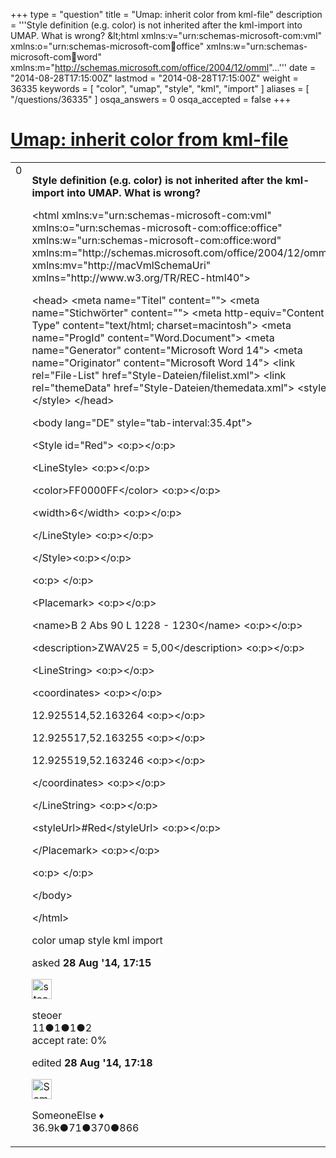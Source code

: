 +++
type = "question"
title = "Umap: inherit color from kml-file"
description = '''Style definition (e.g. color) is not inherited after the kml-import into UMAP.  What is wrong? &amp;lt;html xmlns:v=&quot;urn:schemas-microsoft-com:vml&quot; xmlns:o=&quot;urn:schemas-microsoft-com:office:office&quot; xmlns:w=&quot;urn:schemas-microsoft-com:office:word&quot; xmlns:m=&quot;http://schemas.microsoft.com/office/2004/12/omml&quot;...'''
date = "2014-08-28T17:15:00Z"
lastmod = "2014-08-28T17:15:00Z"
weight = 36335
keywords = [ "color", "umap", "style", "kml", "import" ]
aliases = [ "/questions/36335" ]
osqa_answers = 0
osqa_accepted = false
+++

<div class="headNormal">

# [Umap: inherit color from kml-file](/questions/36335/umap-inherit-color-from-kml-file)

</div>

<div id="main-body">

<div id="askform">

<table id="question-table" style="width:100%;">
<colgroup>
<col style="width: 50%" />
<col style="width: 50%" />
</colgroup>
<tbody>
<tr>
<td style="width: 30px; vertical-align: top"><div class="vote-buttons">
<span id="post-36335-upvote" class="ajax-command post-vote up" rel="nofollow" title="I like this post (click again to cancel)"> </span>
<div id="post-36335-score" class="post-score" title="current number of votes">
0
</div>
<span id="post-36335-downvote" class="ajax-command post-vote down" rel="nofollow" title="I dont like this post (click again to cancel)"> </span> <span id="favorite-mark" class="ajax-command favorite-mark" rel="nofollow" title="mark/unmark this question as favorite (click again to cancel)"> </span>
<div id="favorite-count" class="favorite-count">
&#10;</div>
</div></td>
<td><div id="item-right">
<div class="question-body">
<p><strong>Style definition (e.g. color) is not inherited after the kml-import into UMAP. What is wrong?</strong></p>
<p>&lt;html xmlns:v="urn:schemas-microsoft-com:vml" xmlns:o="urn:schemas-microsoft-com:office:office" xmlns:w="urn:schemas-microsoft-com:office:word" xmlns:m="http://schemas.microsoft.com/office/2004/12/omml" xmlns:mv="http://macVmlSchemaUri" xmlns="http://www.w3.org/TR/REC-html40"&gt;</p>
<p>&lt;head&gt; &lt;meta name="Titel" content=""&gt; &lt;meta name="Stichwörter" content=""&gt; &lt;meta http-equiv="Content-Type" content="text/html; charset=macintosh"&gt; &lt;meta name="ProgId" content="Word.Document"&gt; &lt;meta name="Generator" content="Microsoft Word 14"&gt; &lt;meta name="Originator" content="Microsoft Word 14"&gt; &lt;link rel="File-List" href="Style-Dateien/filelist.xml"&gt; &lt;link rel="themeData" href="Style-Dateien/themedata.xml"&gt; &lt;style&gt; &lt;/style&gt; &lt;/head&gt;</p>
<p>&lt;body lang="DE" style="tab-interval:35.4pt"&gt;</p>
<div>
<p><span>&lt;Style <span>id</span>="<span>Red</span>"&gt; &lt;o:p&gt;&lt;/o:p&gt;</span></p>
<p><span>&lt;<span>LineStyle</span>&gt; &lt;o:p&gt;&lt;/o:p&gt;</span></p>
<p><span>&lt;<span>color</span>&gt;FF0000FF&lt;/<span>color</span>&gt; &lt;o:p&gt;&lt;/o:p&gt;</span></p>
<p><span>&lt;<span>width</span>&gt;6&lt;/<span>width</span>&gt; &lt;o:p&gt;&lt;/o:p&gt;</span></p>
<p><span>&lt;/<span>LineStyle</span>&gt; &lt;o:p&gt;&lt;/o:p&gt;</span></p>
<p><span>&lt;/Style&gt;&lt;o:p&gt;&lt;/o:p&gt;</span></p>
<p><span>&lt;o:p&gt; &lt;/o:p&gt;</span></p>
<p><span>&lt;<span>Placemark</span>&gt; &lt;o:p&gt;&lt;/o:p&gt;</span></p>
<p><span>&lt;<span>name</span>&gt;B 2 <span>Abs</span> 90 L 1228 - 1230&lt;/<span>name</span>&gt; &lt;o:p&gt;&lt;/o:p&gt;</span></p>
<p><span>&lt;<span>description</span>&gt;ZWAV25 = 5,00&lt;/<span>description</span>&gt; &lt;o:p&gt;&lt;/o:p&gt;</span></p>
<p><span>&lt;<span>LineString</span>&gt; &lt;o:p&gt;&lt;/o:p&gt;</span></p>
<p><span>&lt;<span>coordinates</span>&gt; &lt;o:p&gt;&lt;/o:p&gt;</span></p>
<p><span>12.925514,52.163264 &lt;o:p&gt;&lt;/o:p&gt;</span></p>
<p><span>12.925517,52.163255 &lt;o:p&gt;&lt;/o:p&gt;</span></p>
<p><span>12.925519,52.163246 &lt;o:p&gt;&lt;/o:p&gt;</span></p>
<p><span>&lt;/<span>coordinates</span>&gt; &lt;o:p&gt;&lt;/o:p&gt;</span></p>
<p><span>&lt;/<span>LineString</span>&gt; &lt;o:p&gt;&lt;/o:p&gt;</span></p>
<p><span>&lt;<span>styleUrl</span>&gt;#<span>Red</span>&lt;/<span>styleUrl</span>&gt; &lt;o:p&gt;&lt;/o:p&gt;</span></p>
<p><span>&lt;/<span>Placemark</span>&gt; &lt;o:p&gt;&lt;/o:p&gt;</span></p>
<p>&lt;o:p&gt; &lt;/o:p&gt;</p>
</div>
<p>&lt;/body&gt;</p>
<p>&lt;/html&gt;</p>
</div>
<div id="question-tags" class="tags-container tags">
<span class="post-tag tag-link-color" rel="tag" title="see questions tagged &#39;color&#39;">color</span> <span class="post-tag tag-link-umap" rel="tag" title="see questions tagged &#39;umap&#39;">umap</span> <span class="post-tag tag-link-style" rel="tag" title="see questions tagged &#39;style&#39;">style</span> <span class="post-tag tag-link-kml" rel="tag" title="see questions tagged &#39;kml&#39;">kml</span> <span class="post-tag tag-link-import" rel="tag" title="see questions tagged &#39;import&#39;">import</span>
</div>
<div id="question-controls" class="post-controls">
&#10;</div>
<div class="post-update-info-container">
<div class="post-update-info post-update-info-user">
<p>asked <strong>28 Aug '14, 17:15</strong></p>
<img src="https://secure.gravatar.com/avatar/6f043bdbee5811126ba44c812990e9fd?s=32&amp;d=identicon&amp;r=g" class="gravatar" width="32" height="32" alt="steoer&#39;s gravatar image" />
<p><span>steoer</span><br />
<span class="score" title="11 reputation points">11</span><span title="1 badges"><span class="badge1">●</span><span class="badgecount">1</span></span><span title="1 badges"><span class="silver">●</span><span class="badgecount">1</span></span><span title="2 badges"><span class="bronze">●</span><span class="badgecount">2</span></span><br />
<span class="accept_rate" title="Rate of the user&#39;s accepted answers">accept rate:</span> <span title="steoer has no accepted answers">0%</span></p>
</div>
<div class="post-update-info post-update-info-edited">
<p><span> edited <strong>28 Aug '14, 17:18</strong> </span></p>
<img src="https://secure.gravatar.com/avatar/0bf1aa22f7f5e045b0eb8beb79fe7907?s=32&amp;d=identicon&amp;r=g" class="gravatar" width="32" height="32" alt="SomeoneElse&#39;s gravatar image" />
<p><span>SomeoneElse ♦</span><br />
<span class="score" title="36866 reputation points"><span>36.9k</span></span><span title="71 badges"><span class="badge1">●</span><span class="badgecount">71</span></span><span title="370 badges"><span class="silver">●</span><span class="badgecount">370</span></span><span title="866 badges"><span class="bronze">●</span><span class="badgecount">866</span></span></p>
</div>
</div>
<div id="comments-container-36335" class="comments-container">
&#10;</div>
<div id="comment-tools-36335" class="comment-tools">
&#10;</div>
<div class="clear">
&#10;</div>
<div id="comment-36335-form-container" class="comment-form-container">
&#10;</div>
<div class="clear">
&#10;</div>
</div></td>
</tr>
</tbody>
</table>

</div>

</div>

